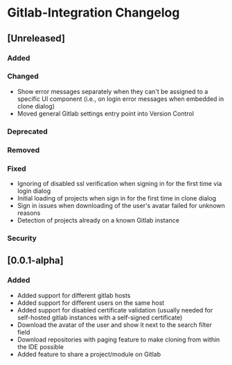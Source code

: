 <!-- Keep a Changelog guide -> https://keepachangelog.com -->

# Gitlab-Integration Changelog

## [Unreleased]

### Added

### Changed

- Show error messages separately when they can't be assigned to a specific UI component (i.e., on login error messages
  when embedded in clone dialog)
- Moved general Gitlab settings entry point into Version Control

### Deprecated

### Removed

### Fixed

- Ignoring of disabled ssl verification when signing in for the first time via login dialog
- Initial loading of projects when sign in for the first time in clone dialog
- Sign in issues when downloading of the user's avatar failed for unknown reasons
- Detection of projects already on a known Gitlab instance

### Security

## [0.0.1-alpha]

### Added

- Added support for different gitlab hosts
- Added support for different users on the same host
- Added support for disabled certificate validation (usually needed for self-hosted gitlab instances with a self-signed
  certificate)
- Download the avatar of the user and show it next to the search filter field
- Download repositories with paging feature to make cloning from within the IDE possible
- Added feature to share a project/module on Gitlab
